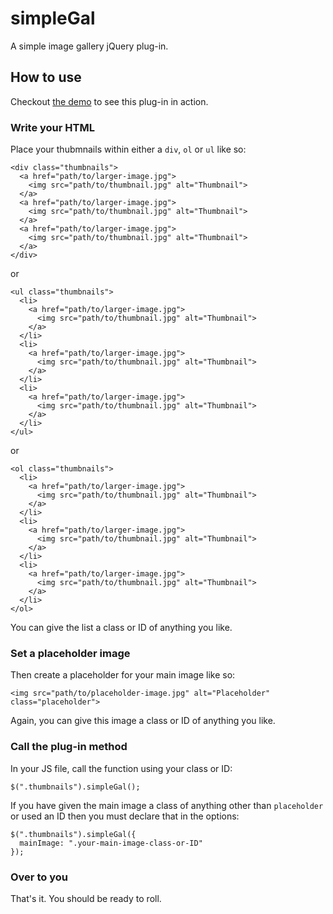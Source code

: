 # simpleGal

A simple image gallery jQuery plug-in.

## How to use

Checkout [the demo](http://steverydz.github.com/simpleGal) to see this plug-in in action.

### Write your HTML

Place your thubmnails within either a `div`, `ol` or `ul` like so:

    <div class="thumbnails">
      <a href="path/to/larger-image.jpg">
        <img src="path/to/thumbnail.jpg" alt="Thumbnail">
      </a>
      <a href="path/to/larger-image.jpg">
        <img src="path/to/thumbnail.jpg" alt="Thumbnail">
      </a>
      <a href="path/to/larger-image.jpg">
        <img src="path/to/thumbnail.jpg" alt="Thumbnail">
      </a>
    </div>

or

    <ul class="thumbnails">
      <li>
        <a href="path/to/larger-image.jpg">
          <img src="path/to/thumbnail.jpg" alt="Thumbnail">
        </a>
      </li>
      <li>
        <a href="path/to/larger-image.jpg">
          <img src="path/to/thumbnail.jpg" alt="Thumbnail">
        </a>
      </li>
      <li>
        <a href="path/to/larger-image.jpg">
          <img src="path/to/thumbnail.jpg" alt="Thumbnail">
        </a>
      </li>
    </ul>

or

    <ol class="thumbnails">
      <li>
        <a href="path/to/larger-image.jpg">
          <img src="path/to/thumbnail.jpg" alt="Thumbnail">
        </a>
      </li>
      <li>
        <a href="path/to/larger-image.jpg">
          <img src="path/to/thumbnail.jpg" alt="Thumbnail">
        </a>
      </li>
      <li>
        <a href="path/to/larger-image.jpg">
          <img src="path/to/thumbnail.jpg" alt="Thumbnail">
        </a>
      </li>
    </ol>

You can give the list a class or ID of anything you like.

### Set a placeholder image

Then create a placeholder for your main image like so:

    <img src="path/to/placeholder-image.jpg" alt="Placeholder" class="placeholder">

Again, you can give this image a class or ID of anything you like.

### Call the plug-in method

In your JS file, call the function using your class or ID:

    $(".thumbnails").simpleGal();

If you have given the main image a class of anything other than `placeholder` or used an ID then you must declare that in the options:

    $(".thumbnails").simpleGal({
      mainImage: ".your-main-image-class-or-ID"
    });

### Over to you

That's it. You should be ready to roll.
